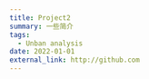 ```yaml
---
title: Project2
summary: 一些简介
tags:
  - Unban analysis
date: 2022-01-01
external_link: http://github.com
---
```

